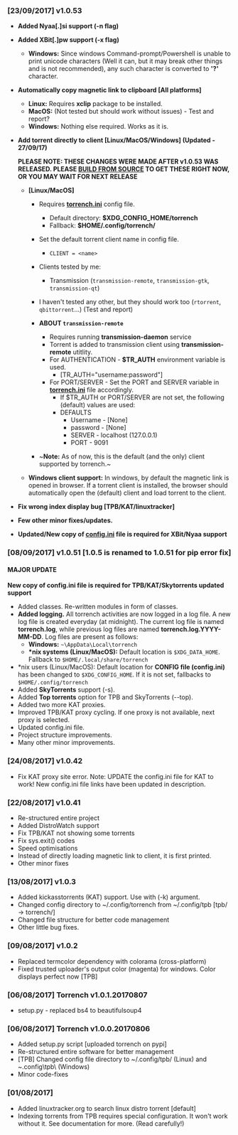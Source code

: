 ### [23/09/2017] v1.0.53
* **Added Nyaa[.]si support (-n flag)**
* **Added XBit[.]pw support (-x flag)**
    * **Windows:** Since windows Command-prompt/Powershell is unable to print unicode characters (Well it can, but it may break other things and is not recommended), any such character is converted to **'?'** character.
* **Automatically copy magnetic link to clipboard [All platforms]**
    * **Linux:** Requires **xclip** package to be installed.
    * **MacOS:** (Not tested but should work without issues) - Test and report?
    * **Windows:** Nothing else required. Works as it is.
* **Add torrent directly to client [Linux/MacOS/Windows] (Updated - 27/09/17)**
    
    **PLEASE NOTE: THESE CHANGES WERE MADE AFTER v1.0.53 WAS RELEASED. PLEASE [BUILD FROM SOURCE](https://github.com/kryptxy/torrench#installationbuilding-from-source) TO GET THESE RIGHT NOW, OR YOU MAY WAIT FOR NEXT RELEASE**
    * **[Linux/MacOS]**
        * Requires **[torrench.ini](https://github.com/kryptxy/torrench/blob/master/torrench.ini)** config file.
            * Default directory: **$XDG_CONFIG_HOME/torrench**
            * Fallback: **$HOME/.config/torrench/**
        * Set the default torrent client name in config file.
            * ```CLIENT = <name>```
        * Clients tested by me:
            * Transmission (```transmission-remote```, ```transmission-gtk```, ```transmission-qt```)
        * I haven't tested any other, but they should work too (```rtorrent```, ```qbittorrent```...) (Test and report)
        
        * **ABOUT ```transmission-remote```**
            * Requires running **transmission-daemon** service
            * Torrent is added to transmission client using **transmission-remote** utitlity.
            * For AUTHENTICATION - **$TR_AUTH** environment variable is used.
                * [TR_AUTH="username:password"]
            * For PORT/SERVER - Set the PORT and SERVER variable in **[torrench.ini](https://github.com/kryptxy/torrench/blob/master/torrench.ini)** file accordingly.
                * If $TR_AUTH or PORT/SERVER are not set, the following (default) values are used:
                * DEFAULTS
                    * Username - [None]
                    * password - [None]
                    * SERVER - localhost (127.0.0.1)
                    * PORT - 9091
        * ~**Note:** As of now, this is the default (and the only) client supported by torrench.~

    * **Windows client support:** In windows, by default the magnetic link is opened in browser. If a torrent client is installed, the browser should automatically open the (default) client and load torrent to the client.
* **Fix wrong index display bug [TPB/KAT/linuxtracker]**
* **Few other minor fixes/updates.**
* **Updated/New copy of [config.ini](https://github.com/kryptxy/torrench#configuration-instructions) file is required for XBit/Nyaa support**


### [08/09/2017] v1.0.51 [1.0.5 is renamed to 1.0.51 for pip error fix]
#### MAJOR UPDATE
**New copy of config.ini file is required for TPB/KAT/Skytorrents updated support**
* Added classes. Re-written modules in form of classes.
* **Added logging.** All torrench activities are now logged in a log file. A new log file is created everyday (at midnight). The current log file is named **torrench.log**, while previous log files are named **torrench.log.YYYY-MM-DD**.
Log files are present as follows:
    * **Windows:** ```~\AppData\Local\torrench```
    * **\*nix systems (Linux/MacOS):** Default location is ```$XDG_DATA_HOME```. Fallback to ```$HOME/.local/share/torrench```
* \*nix users (Linux/MacOS): Default location for **CONFIG file (config.ini)** has been changed to ```$XDG_CONFIG_HOME```. If it is not set, fallbacks to ```$HOME/.config/torrench```
* Added **SkyTorrents** support (-s).
* Added **Top torrents** option for TPB and SkyTorrents (--top).
* Added two more KAT proxies.
* Improved TPB/KAT proxy cycling. If one proxy is not available, next proxy is selected.
* Updated config.ini file.
* Project structure improvements.
* Many other minor improvements.

### [24/08/2017] v1.0.42
* Fix KAT proxy site error.
Note: UPDATE the config.ini file for KAT to work!
New config.ini file links have been updated in description.

### [22/08/2017] v1.0.41
* Re-structured entire project
* Added DistroWatch support
* Fix TPB/KAT not showing some torrents
* Fix sys.exit() codes
* Speed optimisations
* Instead of directly loading magnetic link to client, it is first printed.
* Other minor fixes

### [13/08/2017] v1.0.3
* Added kickasstorrents (KAT) support. Use with (-k) argument.
* Changed config directory to ~/.config/torrench from ~/.config/tpb [tpb/ -> torrench/]
* Changed file structure for better code management
* Other little bug fixes.


### [09/08/2017] v1.0.2
* Replaced termcolor dependency with colorama (cross-platform)
* Fixed trusted uploader's output color (magenta) for windows. Color displays perfect now [TPB]

### [06/08/2017] Torrench v1.0.1.20170807
* setup.py - replaced bs4 to beautifulsoup4

### [06/08/2017] Torrench v1.0.0.20170806
* Added setup.py script [uploaded torrench on pypi]
* Re-structured entire software for better management
* [TPB] Changed config file directory to ~/.config/tpb/ (Linux) and ~\.config\tpb\ (Windows)
* Minor code-fixes

### [01/08/2017]
* Added linuxtracker.org to search linux distro torrent [default]
* Indexing torrents from TPB requires special configuration. It won't work without it.
   See documentation for more. (Read carefully!)
